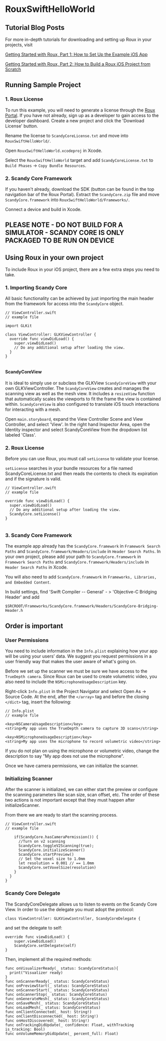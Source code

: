 # RouxSwiftHelloWorld

## Tutorial Blog Posts
For more in-depth tutorials for downloading and setting up Roux in your projects, visit 

[Getting Started with Roux, Part 1: How to Set Up the Example iOS App](https://www.scandy.co/blog/getting-started-with-roux-part-one)

[Getting Started with Roux, Part 2: How to Build a Roux iOS Project from Scratch](https://www.notion.so/Getting-Started-with-Roux-Part-2-How-to-Build-a-Roux-iOS-Project-from-Scratch-e04de262ed704957adf53b2b2be4bf70)


## Running Sample Project
### 1. Roux License
To run this example, you will need to generate a license through the [Roux Portal](http://roux.scandy.co). If you have not already, sign up as a developer to gain access to the developer dashboard. Create a new project and click the 'Download License' button.

Rename the license to `ScandyCoreLicense.txt` and move into `RouxSwiftHelloWorld/`.

Open `RouxSwiftHelloWorld.xcodeproj` in Xcode.

Select the `RouxSwiftHelloWorld` target and add `ScandyCoreLicense.txt` to `Build Phases` -> `Copy Bundle Resources`.

### 2. Scandy Core Framework
If you haven't already, download the SDK (button can be found in the top navigation bar of the Roux Portal). Extract the `ScandyCore.zip` file and move `ScandyCore.framework` into  `RouxSwiftHelloWorld/Frameworks/`.

Connect a device and build in Xcode.

## PLEASE NOTE - DO NOT BUILD FOR A SIMULATOR - SCANDY CORE IS ONLY PACKAGED TO BE RUN ON DEVICE

## Using Roux in your own project
To include Roux in your iOS project, there are a few extra steps you need to take.

### 1. Importing Scandy Core
All basic functionality can be achieved by just importing the main header from the framework for access into the `ScandyCore` object.

```
// ViewController.swift
// example file

import GLKit

class ViewController: GLKViewController { 
  override func viewDidLoad() { 
    super.viewDidLoad() 
    // Do any additional setup after loading the view. 
  } 
}


```
#### ScandyCoreView
It is ideal to simply use or subclass the GLKView `ScandyCoreView` with your own GLKViewController. The `ScandyCoreView` creates and manages the scanning view as well as the mesh view. It includes a `resizeView` function that automatically scales the viewports to fit the frame the view is contained within. `ScandyCoreView` is also configured to translate iOS touch interactions for interacting with a mesh.

Open `main.storyboard`, expand the View Controller Scene and View Controller, and select 'View'. In the right hand Inspector Area, open the Identity inspector and select ScandyCoreView from the dropdown list labeled 'Class'.

### 2. Roux License
Before you can use Roux, you must call `setLicense` to validate your license.

`setLicense` searches in your bundle resources for a file named ScandyCoreLicense.txt and then reads the contents to check its expiration and if the signature is valid.

```
// ViewController.swift
// example file

override func viewDidLoad() { 
  super.viewDidLoad() 
  // Do any additional setup after loading the view.
  ScandyCore.setLicense() 
}


```
### 3. Scandy Core Framework
The example app already has the `ScandyCore.framework` in `Framework Search Paths` and `ScandyCore.framework/Headers/include` in `Header Search Paths`. In your own project, please add your path to `ScandyCore.framework` in `Framework Search Paths` and `ScandyCore.framework/Headers/include` in `Header Search Paths` in Xcode. 

You will also need to add `ScandyCore.framework` in `Frameworks, Libraries, and Embedded Content`. 

In build settings, find 'Swift Compiler -- General' - > 'Objective-C Bridging Header' and add 
```
$SRCROOT/Frameworks/ScandyCore.framework/Headers/ScandyCore-Bridging-Header.h
```





## Order is important
### User Permissions
You need to include information in the `Info.plist` explaining how your app will be using your users’ data. We suggest you request permissions in a user friendly way that makes the user aware of what's going on.

Before we set up the scanner we must be sure we have access to the `TrueDepth camera`. Since Roux can be used to create volumetric video, you also need to include the `NSMicrophoneUsageDescription` key.

Right-click `Info.plist` in the Project Navigator and select Open As -> Source Code. At the end, after the `</array>` tag and before the closing `</dict>` tag, insert the following:

```
// Info.plist
// example file

<key>NSCameraUsageDescription</key> 
<string>My app uses the TrueDepth camera to capture 3D scans</string> 

<key>NSMicrophoneUsageDescription</key> 
<string>My app uses the microphone to record volumetric video</string>
```
If you do not plan on using the microphone or volumetric video, change the <string> description to say "My app does not use the microphone".
 
Once we have camera permissions, we can initialize the scanner.

### Initializing Scanner

After the scanner is initialized, we can either start the preview or configure the scanning parameters like scan size, scan offset, etc. The order of these two actions is not important except that they must happen after initializeScanner.

From there we are ready to start the scanning process.

```
// ViewController.swift
// example file

    if(ScandyCore.hasCameraPermission()) { 	
      //Turn on v2 scanning 
      ScandyCore.toggleV2Scanning(true);
      ScandyCore.initializeScanner() 
      ScandyCore.startPreview() 
      // Set the voxel size to 1.0mm 
      let resolution = 0.001 // == 1.0mm 
      ScandyCore.setVoxelSize(resolution) 
    } 	
  } 
}
```


### Scandy Core Delegate
The ScandyCoreDelegate allows us to listen to events on the Scandy Core View. In order to use the delegate you must adopt the protocol:

```
class ViewController: GLKViewController, ScandyCoreDelegate {
```

and set the delegate to self:

```
override func viewDidLoad() {
    super.viewDidLoad()
    ScandyCore.setDelegate(self)
}
```

Then, implement all the required methods:

```
func onVisualizerReady(_ status: ScandyCoreStatus){
  print("Visualizer ready)
}
func onScannerReady(_ status: ScandyCoreStatus)
func onPreviewStart(_ status: ScandyCoreStatus)
func onScannerStart(_ status: ScandyCoreStatus)
func onScannerStop(_ status: ScandyCoreStatus)
func onGenerateMesh(_ status: ScandyCoreStatus)
func onSaveMesh(_ status: ScandyCoreStatus)
func onLoadMesh(_ status: ScandyCoreStatus)
func onClientConnected(_ host: String!)
func onClientDisconnected(_ host: String!)
func onHostDiscovered(_ host: String!)
func onTrackingDidUpdate(_ confidence: Float, withTracking is_tracking: Bool)
func onVolumeMemoryDidUpdate(_ percent_full: Float)
```